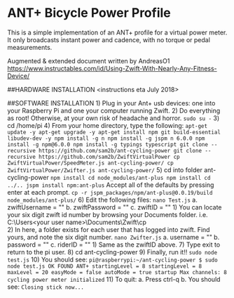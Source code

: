 # ANT+ Bicycle Power Profile

This is a simple implementation of an ANT+ profile for a virtual power meter.
It only broadcasts instant power and cadence, with no torque or pedal
measurements.

Augmented & extended document written by AndreasO1 
https://www.instructables.com/id/Using-Zwift-With-Nearly-Any-Fitness-Device/

##HARDWARE INSTALLATION
<instructions eta July 2018>

##SOFTWARE INSTALLATION
	1) Plug in your Ant+ usb devices: one into your Raspberry Pi and one your computer running Zwift.
	2) Do everything as root!  Otherwise, at your own risk of headache and horror.
		```
        sudo su -
        ```
	3) cd /home/pi
	4) From your home directory, type the following:
		```
        apt-get update -y
		apt-get upgrade -y
		apt-get install npm git build-essential libudev-dev -y
		npm install -g n
		npm install -g jspm
		n 6.0.0
		npm install -g npm@6.0.0
		npm install -g typings typescript
		git clone --recursive https://github.com/sam2b/ant-cycling-power
		git clone --recursive https://github.com/sam2b/ZwiftVirtualPower
		cp ZwiftVirtualPower/SpeedMeter.js ant-cycling-power/
		cp ZwiftVirtualPower/Zwifter.js ant-cycling-power/
        ```
	5) cd into folder ant-cycling-power
        ```
		npm install
		cd node_modules/ant-plus
		npm install
		cd ../..
		jspm install npm:ant-plus
        ```
		Accept all of the defaults by pressing enter at each prompt.
        ```
		cp -r jspm_packages/npm/ant-plus@0.0.19/build node_modules/ant-plus/
        ```
	6) Edit the following files:
		```
        nano Test.js
        ```
        a. zwiftUsername = ""
		b. zwiftPassword = ""
		c. zwiftID = ""
            1) You can locate your six digit zwift id number by browsing your Documents folder.  i.e. C:\Users\<your user name>\Documents\Zwift\cp\
            2) In here, a folder exists for each user that has logged into zwift.  Find yours, and note the six digit number.
		```
        nano Zwifter.js
        ```
        a. username = ""
        b. password = ""
        c. riderID = ""
            1) Same as the zwiftID above.
	7) Type exit to return to the pi user.
	8) cd ant-cycling-power
	9) Finally, run it!!
        ```
		sudo node test.js
        ```
	10) You should see:
    ```
	pi@raspberrypi:~/ant-cycling-power $ sudo node test.js
	OK FOUND ANT+
	startingLevel = 8
	startingLevel = 8
	     maxLevel = 20
	     easyMode = false
	     autoMode = true
	startup
	Max channels: 8
	cycling power meter initialized
    ```
	11) To quit:
		a. Press ctrl-q
		b. You should see:
        ```
		Closing stick now...
        ```
